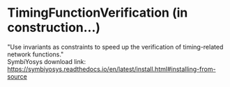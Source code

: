 # TimingFunctionVerification (in construction...)
"Use invariants as constraints to speed up the verification of timing-related network functions."<br />
SymbiYosys download link: https://symbiyosys.readthedocs.io/en/latest/install.html#installing-from-source

